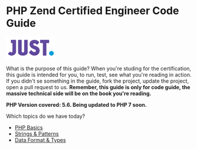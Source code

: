 # PHP Zend Certified Engineer Code Guide

[![Just Digital](logo_just.png)](https://justdigital.com.br/)

What is the purpose of this guide? When you're studing for the certification, this guide is intended for you, to run, test, see what you're reading in action. If you didn't se something in the guide, fork the project, update the project, open a pull request to us.
**Remember, this guide is only for code guide, the massive technical side will be on the book you're reading.**

**PHP Version covered: 5.6. 
Being updated to PHP 7 soon.**

Which topics do we have today? 
- [PHP Basics](php-basics)
- [Strings & Patterns](strings_patterns)
- [Data Format & Types](xml-json-html)